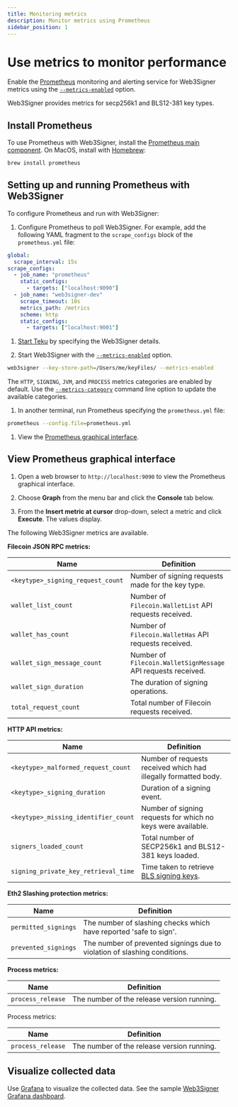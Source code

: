 ```yaml
---
title: Monitoring metrics
description: Monitor metrics using Prometheus
sidebar_position: 1
---
```


# Use metrics to monitor performance

Enable the [Prometheus](https://prometheus.io/) monitoring and alerting service for Web3Signer metrics using the [`--metrics-enabled`](../../Reference/CLI/CLI-Syntax.md#metrics-enabled) option.

Web3Signer provides metrics for secp256k1 and BLS12-381 key types.

## Install Prometheus

To use Prometheus with Web3Signer, install the [Prometheus main component](https://prometheus.io/download/). On MacOS, install with [Homebrew](https://formulae.brew.sh/formula/prometheus):

```bash
brew install prometheus
```

## Setting up and running Prometheus with Web3Signer

To configure Prometheus and run with Web3Signer:

1. Configure Prometheus to poll Web3Signer. For example, add the following YAML fragment to the `scrape_configs` block of the `prometheus.yml` file:

```yml title="Example configuration"
global:
  scrape_interval: 15s
scrape_configs:
  - job_name: "prometheus"
    static_configs:
      - targets: ["localhost:9090"]
  - job_name: "web3signer-dev"
    scrape_timeout: 10s
    metrics_path: /metrics
    scheme: http
    static_configs:
      - targets: ["localhost:9001"]
```

1. [Start Teku] by specifying the Web3Signer details.

1. Start Web3Signer with the [`--metrics-enabled`](../../Reference/CLI/CLI-Syntax.md#metrics-enabled) option.

```bash
web3signer --key-store-path=/Users/me/keyFiles/ --metrics-enabled
```

The `HTTP`, `SIGNING`, `JVM`, and `PROCESS` metrics categories are enabled by default. Use the [`--metrics-category`](../../Reference/CLI/CLI-Syntax.md#metrics-category) command line option to update the available categories.

1. In another terminal, run Prometheus specifying the `prometheus.yml` file:

```bash
prometheus --config.file=prometheus.yml
```

1. View the [Prometheus graphical interface](#view-prometheus-graphical-interface).

## View Prometheus graphical interface

1. Open a web browser to `http://localhost:9090` to view the Prometheus graphical interface.

1. Choose **Graph** from the menu bar and click the **Console** tab below.

1. From the **Insert metric at cursor** drop-down, select a metric and click **Execute**. The values display.

The following Web3Signer metrics are available.

**Filecoin JSON RPC metrics:**

| Name | Definition |
| --- | --- |
| `<keytype>_signing_request_count` | Number of signing requests made for the key type. |
| `wallet_list_count` | Number of `Filecoin.WalletList` API requests received. |
| `wallet_has_count` | Number of `Filecoin.WalletHas` API requests received. |
| `wallet_sign_message_count` | Number of `Filecoin.WalletSignMessage` API requests received. |
| `wallet_sign_duration` | The duration of signing operations. |
| `total_request_count` | Total number of Filecoin requests received. |

**HTTP API metrics:**

| Name | Definition |
| --- | --- |
| `<keytype>_malformed_request_count` | Number of requests received which had illegally formatted body. |
| `<keytype>_signing_duration` | Duration of a signing event. |
| `<keytype>_missing_identifier_count` | Number of signing requests for which no keys were available. |
| `signers_loaded_count` | Total number of SECP256k1 and BLS12-381 keys loaded. |
| `signing_private_key_retrieval_time` | Time taken to retrieve [BLS signing keys]. |

**Eth2 Slashing protection metrics:**

| Name | Definition |
| --- | --- |
| `permitted_signings` | The number of slashing checks which have reported 'safe to sign'. |
| `prevented_signings` | The number of prevented signings due to violation of slashing conditions. |

**Process metrics:**

| Name              | Definition                                 |
| ----------------- | ------------------------------------------ |
| `process_release` | The number of the release version running. |

Process metrics:

| Name              | Definition                                 |
|-------------------|--------------------------------------------|
| `process_release` | The number of the release version running. |



## Visualize collected data

Use [Grafana] to visualize the collected data. See the sample [Web3Signer Grafana dashboard](https://grafana.com/grafana/dashboards/13687).

<!-- Links -->

[Start Teku]: https://docs.teku.consensys.net/en/latest/HowTo/External-Signer/Use-External-Signer/
[BLS signing keys]: ../Use-Signing-Keys.md
[Grafana]: https://grafana.com/docs/grafana/latest/guides/getting_started/
